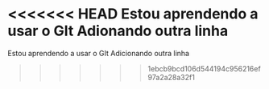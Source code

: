 <<<<<<< HEAD
Estou aprendendo a usar o GIt
Adionando outra linha
=======
Estou aprendendo a usar o  GIt
Adicionando outra linha
>>>>>>> 1ebcb9bcd106d544194c956216ef97a2a28a32f1
